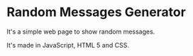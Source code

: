 # Random Messages Generator

It's a simple web page to show random messages.

It's made in JavaScript, HTML 5 and CSS.
